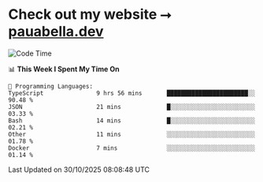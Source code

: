 # Check out my website ⭢ [pauabella.dev](https://pauabella.dev)

<!--START_SECTION:waka-->
![Code Time](http://img.shields.io/badge/Code%20Time-4%2C927%20hrs%2045%20mins-blue)

📊 **This Week I Spent My Time On** 

```text
💬 Programming Languages: 
TypeScript               9 hrs 56 mins       ███████████████████████░░   90.48 % 
JSON                     21 mins             █░░░░░░░░░░░░░░░░░░░░░░░░   03.33 % 
Bash                     14 mins             █░░░░░░░░░░░░░░░░░░░░░░░░   02.21 % 
Other                    11 mins             ░░░░░░░░░░░░░░░░░░░░░░░░░   01.78 % 
Docker                   7 mins              ░░░░░░░░░░░░░░░░░░░░░░░░░   01.14 % 
```


 Last Updated on 30/10/2025 08:08:48 UTC
<!--END_SECTION:waka-->
